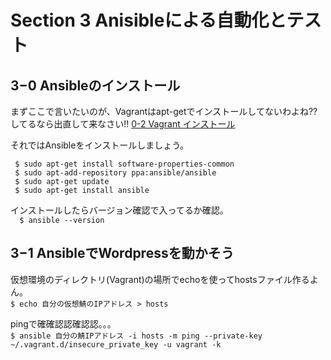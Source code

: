 # Section 3 Anisibleによる自動化とテスト  
  
## 3−0 Ansibleのインストール  
  
  まずここで言いたいのが、Vagrantはapt-getでインストールしてないわよね??  
  してるなら出直して来なさい!! [0-2 Vagrant インストール](https://github.com/n15007/ServerBuilding/blob/master/Section0.md#0-2-vagrant-インストール)  

  それではAnsibleをインストールしましょう。  
  
```
 $ sudo apt-get install software-properties-common
 $ sudo apt-add-repository ppa:ansible/ansible
 $ sudo apt-get update
 $ sudo apt-get install ansible
```
  インストールしたらバージョン確認で入ってるか確認。  
`   $ ansible --version `  
  
## 3−1 AnsibleでWordpressを動かそう  
  
  仮想環境のディレクトリ(Vagrant)の場所でechoを使ってhostsファイル作るよん。  
  ` $ echo 自分の仮想鯖のIPアドレス > hosts `  

  pingで確確認認確認認。。。  
  ` $ ansible 自分の鯖IPアドレス -i hosts -m ping --private-key ~/.vagrant.d/insecure_private_key -u vagrant -k `  

  
